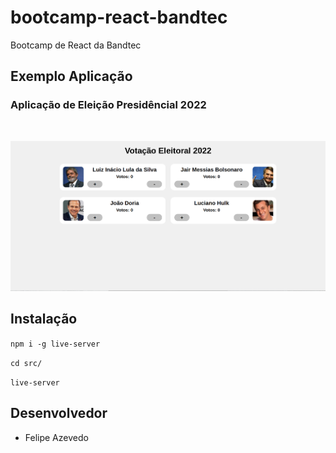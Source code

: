 # bootcamp-react-bandtec
Bootcamp de React da Bandtec

## Exemplo Aplicação
### Aplicação de Eleição Presidêncial 2022
<br>
<p align="center">
  <img width="800" src="./.github/app-exemplo.png">
</p>


## Instalação

``` npm i -g live-server ```

``` cd src/ ```

``` live-server ```

## Desenvolvedor

* Felipe Azevedo

